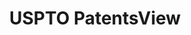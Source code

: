 ---
layout: default
bigquery: https://console.cloud.google.com/bigquery?p=patents-public-data&d=patentsview&page=dataset
citation: Attribution should be given to PatentsView for use, distribution, or derivative
  works.
code: https://github.com/CSSIP-AIR/PatentsView-Code-Snippets/
contributors: USPTO
cost: None
description: 'PatentsView includes US patent data including raw data (summaries, applications,
  pregrant applications), disambugations of inventors and assignees, and inventor
  gender estimates.  Also foreign priority data, # of figures and sheets, and government
  interest statements.'
documentation: https://patentsview.org/query/builder-faqs
last_edit: Mon, 04 Apr 2022 19:02:57 GMT
location: https://patentsview.org/
maintained_by: USPTO
record_creation_timestamp: 12/2/2020 17:20:46
schema_fields: '[''group_id'', ''category_id'', ''state'', ''disamb_inventor_id_20191231'',
  ''f102_date'', ''sector_title'', ''applicant_type'', ''f371_date'', ''id'', ''disamb_inventor_id_20171226'',
  ''disamb_inventor_id_20170307'', ''organization'', ''disamb_assignee_id_20200630'',
  ''disamb_inventor_id_20170808'', ''title'', ''disamb_assignee_id_20200331'', ''fname'',
  ''city'', ''number'', ''mainclass_id'', ''group'', ''exemplary'', ''section'', ''disamb_inventor_id_20191008'',
  ''main_group'', ''male'', ''citation_id'', ''dependent'', ''latitude'', ''subgroup'',
  ''gi_statement'', ''longitude'', ''type'', ''doc_type'', ''disamb_assignee_id_20200929'',
  ''variety'', ''filename'', ''publication_number'', ''designation'', ''kind'', ''application_id'',
  ''term_disclaimer'', ''country_transformed'', ''ipc_class'', ''_102_date'', ''disamb_assignee_id_20190312'',
  ''abstract'', ''disamb_inventor_id_20190820'', ''num'', ''classification_value'',
  ''disamb_inventor_id_20201229'', ''inventor_id'', ''_371_date'', ''state_fips'',
  ''name'', ''withdrawn'', ''patent_id'', ''disamb_inventor_id_20190312'', ''disamb_inventor_id_20180528'',
  ''level_three'', ''rel_id'', ''disamb_inventor_id_20181127'', ''classification_status'',
  ''action_date'', ''disamb_inventor_id_20200630'', ''location_id'', ''subcategory_id'',
  ''contract_award_number'', ''subsection_id'', ''num_sheets'', ''role'', ''num_claims'',
  ''classification_data_source'', ''assignee_id'', ''ipc_version_indicator'', ''lawyer_id'',
  ''disamb_inventor_id_20200929'', ''county_fips'', ''rawassignee_id'', ''subclass_id'',
  ''relkind'', ''term_grant'', ''disamb_assignee_id_20190820'', ''disamb_assignee_id_20191231'',
  ''date'', ''field_id'', ''series_code'', ''section_id'', ''num_figures'', ''level_one'',
  ''disamb_assignee_id_20191008'', ''male_flag'', ''name_first'', ''latlong'', ''text'',
  ''reldocno'', ''category'', ''symbol_position'', ''subclass'', ''field_title'',
  ''level_two'', ''disamb_inventor_id_20200331'', ''classification_level'', ''rule_47'',
  ''length'', ''attribution_status'', ''name_last'', ''subgroup_id'', ''deceased'',
  ''doctype'', ''latin_name'', ''status'', ''rawlocation_id'', ''county'', ''term_extension'',
  ''uuid'', ''disclaimer_date'', ''sequence'', ''disamb_inventor_id_20171003'', ''lname'',
  ''lapse_of_patent'', ''disamb_assignee_id_20181127'', ''country'', ''rawinventor_id'',
  ''organization_id'']'
shortname: patentsview
tags:
- disambiguation
- United States
- gender
terms_of_use: Creative Commons Attribution 4.0 International License.
timeframe: 1963-1999
title: USPTO PatentsView
uuid: cf1780b1-e265-4e49-8d1d-83b9cfe0fd9a
---